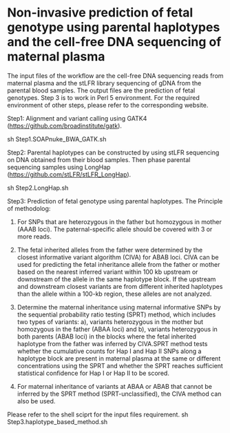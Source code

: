 # Non-invasive prediction of fetal genotype using parental haplotypes and the cell-free DNA sequencing of maternal plasma

The input files of the workflow are the cell-free DNA sequencing reads from maternal plasma and the stLFR library sequencing of gDNA from the parental blood samples. The output files are the prediction of fetal genotypes. Step 3 is to work in Perl 5 environment. For the required environment of other steps, please refer to the corresponding website.

Step1: Alignment and variant calling using GATK4 (https://github.com/broadinstitute/gatk).

sh Step1.SOAPnuke_BWA_GATK.sh

Step2: Parental haplotypes can be constructed by using stLFR sequencing on DNA obtained from their blood samples. Then phase parental sequencing samples using LongHap (https://github.com/stLFR/stLFR_LongHap).  

sh Step2.LongHap.sh

Step3: Prediction of fetal genotype using parental haplotypes. The Principle of methodolog:

1.  For SNPs that are heterozygous in the father but homozygous in mother (AAAB loci). The paternal-specific allele should be covered with 3 or more reads.

2.  The fetal inherited alleles from the father were determined by the closest informative variant algorithm (CIVA) for ABAB loci. CIVA can be used for predicting the fetal inheritance allele from the father or mother based on the nearest inferred variant within 100 kb upstream or downstream of the allele in the same haplotype block. If the upstream and downstream closest variants are from different inherited haplotypes than the allele within a 100-kb region, these alleles are not analyzed.

3.	Determine the maternal inheritance using maternal informative SNPs by the sequential probability ratio testing (SPRT) method, which includes two types of variants: a), variants heterozygous in the mother but homozygous in the father (ABAA loci) and b), variants heterozygous in both parents (ABAB loci) in the blocks where the fetal inherited haplotype from the father was inferred by CIVA.SPRT method tests whether the cumulative counts for Hap I and Hap II SNPs along a haplotype block are present in maternal plasma at the same or different concentrations using the SPRT and whether the SPRT reaches sufficient statistical confidence for Hap I or Hap II to be scored. 

4.	For maternal inheritance of variants at ABAA or ABAB that cannot be inferred by the SPRT method (SPRT-unclassified), the CIVA method can also be used.

Please refer to the shell sciprt for the input files requirement.
sh Step3.haplotype_based_method.sh

